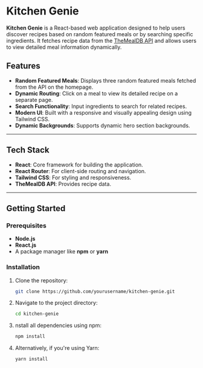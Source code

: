 # Kitchen Genie

**Kitchen Genie** is a React-based web application designed to help users discover recipes based on random featured meals or by searching specific ingredients. It fetches recipe data from the [TheMealDB API](https://www.themealdb.com) and allows users to view detailed meal information dynamically.

## Features
- **Random Featured Meals**: Displays three random featured meals fetched from the API on the homepage.
- **Dynamic Routing**: Click on a meal to view its detailed recipe on a separate page.
- **Search Functionality**: Input ingredients to search for related recipes.
- **Modern UI**: Built with a responsive and visually appealing design using Tailwind CSS.
- **Dynamic Backgrounds**: Supports dynamic hero section backgrounds.

---

## Tech Stack
- **React**: Core framework for building the application.
- **React Router**: For client-side routing and navigation.
- **Tailwind CSS**: For styling and responsiveness.
- **TheMealDB API**: Provides recipe data.

---

## Getting Started

### Prerequisites
- **Node.js**
- **React.js**
- A package manager like **npm** or **yarn**

### Installation
1. Clone the repository:
   ```bash
   git clone https://github.com/yourusername/kitchen-genie.git
    ```
2. Navigate to the project directory:
    ```bash
   cd kitchen-genie
    ```
3. nstall all dependencies using npm:
   ```bash
   npm install
   ```
4. Alternatively, if you're using Yarn:
   ```bash
   yarn install
   ```
